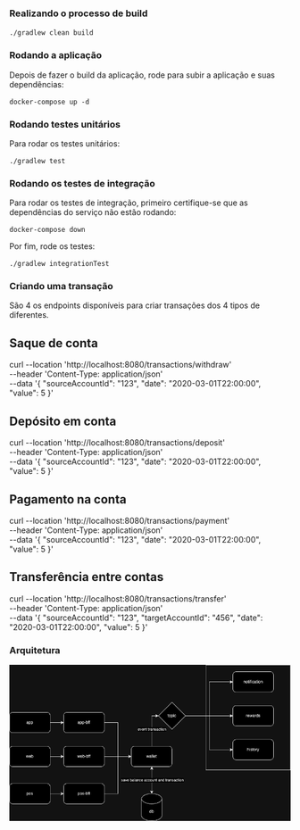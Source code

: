 ### Realizando o processo de build

```
./gradlew clean build
```


### Rodando a aplicação

Depois de fazer o build da aplicação, rode para subir a aplicação e suas dependências:

```
docker-compose up -d
```

### Rodando testes unitários

Para rodar os testes unitários:

```
./gradlew test
```

### Rodando os testes de integração
Para rodar os testes de integração, primeiro certifique-se que as dependências do serviço não estão rodando:

```
docker-compose down
```

Por fim, rode os testes:

```
./gradlew integrationTest
```

### Criando uma transação

São 4 os endpoints disponíveis para criar transações dos 4 tipos de diferentes.

## Saque de conta

curl --location 'http://localhost:8080/transactions/withdraw' \
--header 'Content-Type: application/json' \
--data '{
"sourceAccountId": "123",
"date": "2020-03-01T22:00:00",
"value": 5
}'

## Depósito em conta

curl --location 'http://localhost:8080/transactions/deposit' \
--header 'Content-Type: application/json' \
--data '{
"sourceAccountId": "123",
"date": "2020-03-01T22:00:00",
"value": 5
}'

## Pagamento na conta

curl --location 'http://localhost:8080/transactions/payment' \
--header 'Content-Type: application/json' \
--data '{
"sourceAccountId": "123",
"date": "2020-03-01T22:00:00",
"value": 5
}'

## Transferência entre contas

curl --location 'http://localhost:8080/transactions/transfer' \
--header 'Content-Type: application/json' \
--data '{
"sourceAccountId": "123",
"targetAccountId": "456",
"date": "2020-03-01T22:00:00",
"value": 5
}'


### Arquitetura

![picpay.drawio.png](picpay.drawio.png)